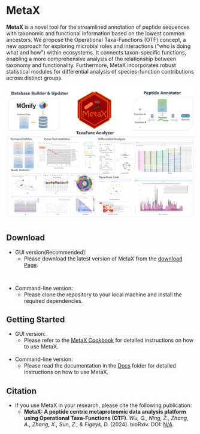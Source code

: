 # MetaX
**MetaX** is a novel tool for the streamlined annotation of peptide sequences with taxonomic and functional information based on the lowest common ancestors. We propose the Operational Taxa-Functions (OTF) concept, a new approach for exploring microbial roles and interactions ("who is doing what and how") within ecosystems. It connects taxon-specific functions, enabling a more comprehensive analysis of the relationship between taxonomy and functionality. Furthermore, MetaX incorporates robust statistical modules for differential analysis of species-function contributions across distinct groups.

![abstract](./Docs/MetaX_Cookbook.assets/abstract.png)

## Download
- GUI version(Recommended):
  - Please download the latest version of MetaX from the  [download Page](https://shiny2.imetalab.ca/shiny/rstudio/metax_download/).



<br>

- Command-line version:
  - Please clone the repository to your local machine and install the required dependencies.


## Getting Started
- GUI version:
  - Please refer to the [MetaX Cookbook](./Docs/MetaX_Cookbook.md) for detailed instructions on how to use MetaX.
  <br>
- Command-line version:
  - Please read the documentation in the [Docs](./Docs) folder for detailed instructions on how to use MetaX.


## Citation
- If you use MetaX in your research, please cite the following publication:
  - **MetaX: A peptide centric metaproteomic data analysis platform using Operational Taxa-Functions (OTF)**. *Wu, Q., Ning, Z., Zhang, A., Zhang, X., Sun, Z., & Figeys, D.* (2024).  bioRxiv. DOI: [N/A](https://xxx).

